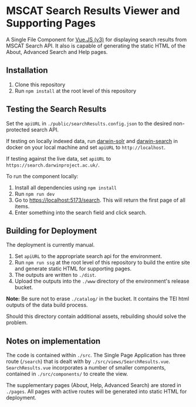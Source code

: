 # MSCAT Search Results Viewer and Supporting Pages

A Single File Component for [Vue.JS (v3)](https://vuejs.org/) for displaying search results from MSCAT Search API. It also is capable of generating the static HTML of the About, Advanced Search and Help pages.

## Installation

1. Clone this repository
2. Run `npm install` at the root level of this repository

## Testing the Search Results

Set the `apiURL` in `./public/searchResults.config.json` to the desired non-protected search API.

If testing on locally indexed data, run [darwin-solr](https://github.com/cambridge-collection/darwin-solr) and [darwin-search](https://github.com/cambridge-collection/darwin-search) in docker on your local machine and set `apiURL` to `http://localhost`.

If testing against the live data, set `apiURL` to `https://search.darwinproject.ac.uk/`.

To run the component locally:

1. Install all dependencies using `npm install`
2. Run `npm run dev`
3. Go to <https://localhost:5173/search>. This will return the first page of all items.
4. Enter something into the search field and click search.

## Building for Deployment

The deployment is currently manual.

1. Set `apiURL` to the appropriate search api for the environment.
2. Run `npm run ssg` at the root level of this repository to build the entire site and generate static HTML for supporting pages.
3. The outputs are written to `./dist`.
4. Upload the outputs into the `./www` directory of the environment's release bucket.

**Note:** Be sure not to erase `./catalog/` in the bucket. It contains the TEI html outputs of the data build process. 

Should this directory contain additional assets, rebuilding should solve the problem.

## Notes on implementation

The code is contained within `./src`. The Single Page Application has three route (`/search`) that is dealt with by `./src/views/SearchResults.vue`. `SearchResults.vue` incorporates a number of smaller components, contained in `./src/components/` to create the view.

The supplementary pages (About, Help, Advanced Search) are stored in `./pages`. All pages with active routes will be generated into static HTML for deployment.
